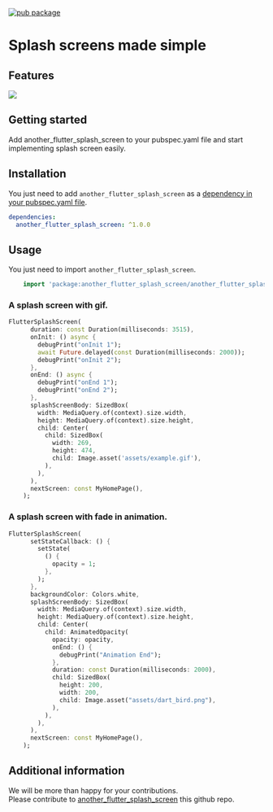 <!--
This README describes the package. If you publish this package to pub.dev,
this README's contents appear on the landing page for your package.

For information about how to write a good package README, see the guide for
[writing package pages](https://dart.dev/guides/libraries/writing-package-pages).

For general information about developing packages, see the Dart guide for
[creating packages](https://dart.dev/guides/libraries/create-library-packages)
and the Flutter guide for
[developing packages and plugins](https://flutter.dev/developing-packages).
-->

[![pub package](https://img.shields.io/pub/v/another_flutter_splash_screen?style=for-the-badge)](https://pub.dev/packages/another_flutter_splash_screen)

# Splash screens made simple

## Features

![](https://github.com/ToyZ-95/another_flutter_splash_screen/blob/main/example/assets/gif_demo.gif)

## Getting started

Add another_flutter_splash_screen to your pubspec.yaml file and start implementing splash screen easily.

## Installation

You just need to add `another_flutter_splash_screen` as a [dependency in your pubspec.yaml file](https://flutter.io/using-packages/).

```yaml
dependencies:
  another_flutter_splash_screen: ^1.0.0
```

## Usage

You just need to import `another_flutter_splash_screen`.

```dart
    import 'package:another_flutter_splash_screen/another_flutter_splash_screen.dart';
```

### A splash screen with gif.

```dart
FlutterSplashScreen(
      duration: const Duration(milliseconds: 3515),
      onInit: () async {
        debugPrint("onInit 1");
        await Future.delayed(const Duration(milliseconds: 2000));
        debugPrint("onInit 2");
      },
      onEnd: () async {
        debugPrint("onEnd 1");
        debugPrint("onEnd 2");
      },
      splashScreenBody: SizedBox(
        width: MediaQuery.of(context).size.width,
        height: MediaQuery.of(context).size.height,
        child: Center(
          child: SizedBox(
            width: 269,
            height: 474,
            child: Image.asset('assets/example.gif'),
          ),
        ),
      ),
      nextScreen: const MyHomePage(),
    );
```

### A splash screen with fade in animation.

```dart
FlutterSplashScreen(
      setStateCallback: () {
        setState(
          () {
            opacity = 1;
          },
        );
      },
      backgroundColor: Colors.white,
      splashScreenBody: SizedBox(
        width: MediaQuery.of(context).size.width,
        height: MediaQuery.of(context).size.height,
        child: Center(
          child: AnimatedOpacity(
            opacity: opacity,
            onEnd: () {
              debugPrint("Animation End");
            },
            duration: const Duration(milliseconds: 2000),
            child: SizedBox(
              height: 200,
              width: 200,
              child: Image.asset("assets/dart_bird.png"),
            ),
          ),
        ),
      ),
      nextScreen: const MyHomePage(),
    );
```

## Additional information

We will be more than happy for your contributions.
<br />
Please contribute to [another_flutter_splash_screen](https://github.com/ToyZ-95/another_flutter_splash_screen) this github repo.
